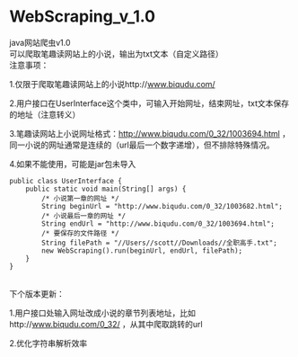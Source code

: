 # WebScraping_v_1.0
java网站爬虫v1.0
<br/>
可以爬取笔趣读网站上的小说，输出为txt文本（自定义路径）
<br/>
注意事项：

1.仅限于爬取笔趣读网站上的小说http://www.biqudu.com/

2.用户接口在UserInterface这个类中，可输入开始网址，结束网址，txt文本保存的地址（注意转义）

3.笔趣读网站上小说网址格式：http://www.biqudu.com/0_32/1003694.html ，同一小说的网址通常是连续的（url最后一个数字递增），但不排除特殊情况。

4.如果不能使用，可能是jar包未导入

```
public class UserInterface {
    public static void main(String[] args) {
        /* 小说第一章的网址 */
        String beginUrl = "http://www.biqudu.com/0_32/1003682.html";
        /* 小说最后一章的网址 */
        String endUrl = "http://www.biqudu.com/0_32/1003694.html";
        /* 要保存的文件路径 */
        String filePath = "//Users//scott//Downloads//全职高手.txt";
        new WebScraping().run(beginUrl, endUrl, filePath);
    }
}
```
<br/>
下个版本更新：

1.用户接口处输入网址改成小说的章节列表地址，比如http://www.biqudu.com/0_32/ ，从其中爬取跳转的url

2.优化字符串解析效率
